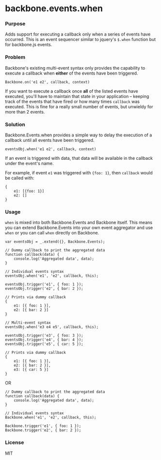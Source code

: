 backbone.events.when
====================

### Purpose

Adds support for executing a callback only when a series of events have occurred. This is an event sequencer similar to jquery's `$.when` function but for backbone.js events.

### Problem

Backbone's existing multi-event syntax only provides the capability to execute a callback when **either** of the events have been triggered. 

`Backbone.on('e1 e2', callback, context)`

If you want to execute a callback once **all** of the listed events have executed, you'll have to maintain that state in your application – keeping track of the events that have fired or how many times `callback` was executed. This is fine for a really small number of events, but unwieldy for more than 2 events.

### Solution

Backbone.Events.when provides a simple way to delay the execution of a callback until all events have been triggered. 

`eventsObj.when('e1 e2', callback, context)`

If an event is triggered with data, that data will be available in the callback under the event's name. 

For example, if event `e1` was triggered with `{foo: 1}`, then `callback` would be called with:

	{ 
		e1: [{foo: 1}]
		e2: []
	}


### Usage

`when` is mixed into both Backbone.Events and Backbone itself. This means you can extend Backbone.Events into your own
event aggregator and use `when` or you can call `when` directly on Backbone.

	var eventsObj = _.extend({}, Backbone.Events);
	
	// Dummy callback to print the aggregated data
	function callback(data) {
    	console.log('Aggregated data', data);
    }
     
    // Individual events syntax
    eventsObj.when('e1', 'e2', callback, this);
      
    eventsObj.trigger('e1', { foo: 1 });
    eventsObj.trigger('e2', { bar: 2 });
    
    // Prints via dummy callback
    {
    	e1: [{ foo: 1 }],
    	e2: [{ bar: 2 }]
    }
    
    // Multi-event syntax
    eventsObj.when('e3 e4 e5', callback, this);
      
    eventsObj.trigger('e3', { foo: 3 });
    eventsObj.trigger('e4', { bar: 4 });
    eventsObj.trigger('e5', { car: 5 });

    // Prints via dummy callback
    {
    	e1: [{ foo: 1 }],
    	e2: [{ bar: 2 }],
    	e3: [{ car: 5 }]
    }

OR
    
    // Dummy callback to print the aggregated data
    function callback(data) {
        console.log('Aggregated data', data);
    }
     
    // Individual events syntax
    Backbone.when('e1', 'e2', callback, this);
      
    Backbone.trigger('e1', { foo: 1 });
    Backbone.trigger('e2', { bar: 2 });

### License
MIT